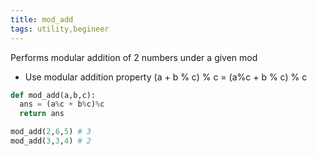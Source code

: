 ```yaml
---
title: mod_add
tags: utility,begineer
---
```


Performs modular addition of 2 numbers under a given mod

-   Use modular addition property (a + b % c) % c = (a%c + b % c) % c

```py
def mod_add(a,b,c):
  ans = (a%c + b%c)%c
  return ans
```

```py
mod_add(2,6,5) # 3
mod_add(3,3,4) # 2
```
